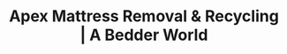 ---
layout: location.njk
title: "Apex Mattress Removal & Recycling | A Bedder World"
description: "Professional mattress removal in Apex, NC. Next-day pickup for Research Triangle families, tech professionals & new home communities. Peak of Good Living specialists starting $125."
permalink: "/mattress-removal/north-carolina/raleigh/apex/"
city: "Apex"
state: "North Carolina"
stateAbbr: "NC"
stateSlug: "north-carolina"
parentMetro: "Raleigh"
tier: 3
coordinates: 
  lat: 35.7321
  lng: -78.8503
pricing:
  startingPrice: 125
  single: 125
  queen: 155
  king: 180
  boxSpring: 30
zipCodes: ["27502", "27523", "27539"]
neighborhoods: [
  {
    "name": "Downtown Apex",
    "zipCodes": ["27502"]
  },
  {
    "name": "Friendship Station",
    "zipCodes": ["27523"]
  },
  {
    "name": "Bella Casa",
    "zipCodes": ["27523"]
  },
  {
    "name": "Williams Grove",
    "zipCodes": ["27523"]
  },
  {
    "name": "West Apex",
    "zipCodes": ["27523"]
  },
  {
    "name": "Scotts Mill",
    "zipCodes": ["27502"]
  },
  {
    "name": "Sunset Ridge",
    "zipCodes": ["27502"]
  },
  {
    "name": "Kelly Glen",
    "zipCodes": ["27539"]
  },
  {
    "name": "Crosswinds",
    "zipCodes": ["27502"]
  },
  {
    "name": "Highcroft",
    "zipCodes": ["27502"]
  },
  {
    "name": "Haddon Hall",
    "zipCodes": ["27502"]
  },
  {
    "name": "Arbor Creek",
    "zipCodes": ["27539"]
  },
  {
    "name": "Legacy Falls",
    "zipCodes": ["27523"]
  },
  {
    "name": "Apex Peakway Corridor",
    "zipCodes": ["27502"]
  },
  {
    "name": "Historic Downtown",
    "zipCodes": ["27502"]
  }
]
nearbyCities:
  - name: "Raleigh"
    slug: "raleigh"
    distance: 12
    isSuburb: false
  - name: "Cary"
    slug: "cary"
    distance: 8
    isSuburb: true
  - name: "Durham"
    slug: "durham"
    distance: 25
    isSuburb: false
  - name: "Chapel Hill"
    slug: "chapel-hill"
    distance: 28
    isSuburb: false
reviews:
  count: 9
  featured:
    - author: "Jennifer M."
      rating: 5
      text: "Three kids needed new beds for school year. Great bulk pricing and they worked around our busy schedules."
      neighborhood: "Friendship Station"
    - author: "Dr. Sarah K."
      rating: 5
      text: "Moving into our new build meant getting rid of old mattresses. They coordinated perfectly with our timeline."
      neighborhood: "West Apex"
    - author: "Mike T."
      rating: 5
      text: "Evening pickup worked perfect for my crazy work schedule."
      neighborhood: "Downtown Apex"
    - author: "Lisa R."
      rating: 5
      text: "Our HOA is super picky about contractors but these guys had everything in order. No issues at all."
      neighborhood: "Bella Casa"
    - author: "Robert H."
      rating: 5
      text: "Quick!"
      neighborhood: "Scotts Mill"
    - author: "Amanda P."
      rating: 5
      text: "Finally upgrading from our old apartment mattresses! Love that they recycle everything instead of just throwing it away."
      neighborhood: "Williams Grove"
    - author: "Carlos D."
      rating: 5
      text: "Company move didn't cover mattress disposal. These guys made it easy during a crazy relocation week."
      neighborhood: "Legacy Falls"
    - author: "Dr. Patricia L."
      rating: 5
      text: "Saturday pickup was perfect since we both work weekends sometimes. Very accommodating."
      neighborhood: "Sunset Ridge"
    - author: "Tommy R."
      rating: 5
      text: "Old house, narrow stairs, original hardwood floors. They came prepared with the right equipment and were super careful."
      neighborhood: "Historic Downtown"
pageContent:
  heroDescription: "Professional mattress removal serving Apex, North Carolina. Expert pickup from Research Triangle communities, tech neighborhoods, and new construction developments with next-day service  Eco-friendly recycling included. Over 1 million mattresses recycled nationwide."

  aboutService: "Our professional mattress removal service brings specialized expertise to Apex, North Carolina's fastest-growing Research Triangle suburb known as the Peak of Good Living. Having responsibly recycled over 1 million mattresses nationwide, we understand the demanding schedules of Research Triangle professionals, the logistics of new construction communities, and the family-oriented nature of this thriving suburb. We provide complete mattress pickup services from Apex's distinctive housing landscape - from new developments like Friendship Station and Bella Casa to established neighborhoods like Scotts Mill and Sunset Ridge. Our licensed removal team coordinates around Research Triangle Park work schedules, handles HOA protocols for new construction communities, and navigates the rapid growth patterns that make Apex America's former #1 Place to Live. Every service includes complete sleep system disassembly, box spring separation, and proper disposal coordination with all necessary documentation for HOA requirements and community management."

  serviceAreasIntro: "Expert mattress pickup throughout Apex's family-oriented neighborhoods, from new construction communities to established Research Triangle developments:"

  regulationsCompliance: "Apex's rapid growth from 20,000 to nearly 60,000 residents has created unique waste management challenges coordinated between the Town of Apex Public Works Department and Wake County's Environmental Services Division. New construction communities like Friendship Station and Bella Casa must follow the Town's Unified Development Ordinance requirements for bulk item disposal, while established neighborhoods coordinate through Apex's twice-monthly bulk pickup schedule. Our professional mattress removal service eliminates the hassle of scheduling around municipal collection dates, navigating HOA restrictions, and meeting the Town's specific requirements for oversized item placement, providing Research Triangle Park professionals and new construction families the convenience that makes Apex living truly the Peak of Good Living."

  environmentalImpact: "Through established partnerships with Research Triangle-area recycling facilities, our Apex service transforms discarded mattresses into valuable regional resources while supporting the Peak of Good Living's environmental stewardship initiatives. Each mattress diverts 40 pounds of recoverable materials from Wake County landfills, with steel components becoming infrastructure materials for Triangle region construction projects and foam elements converted to insulation for both new Apex developments and Triangle-area construction supporting the region's rapid growth. Our regional processing network keeps Apex mattresses within the Research Triangle ecosystem, minimizing transport emissions while creating sustainable jobs in the region's expanding green economy. This approach directly supports the tech and healthcare community's sustainability values while contributing to the Triangle's environmental innovation leadership. Over the past 24 months, we've redirected 1,890 Apex mattresses from waste streams, representing 75,600 pounds of materials channeled into productive Triangle applications. By maintaining local processing partnerships, we strengthen the Research Triangle's circular economy while honoring Apex's commitment to responsible growth through sustainable material recovery practices that support both community development and environmental stewardship."

  howItWorksScheduling: "Next-day pickup available with flexible scheduling for Research Triangle families, tech professionals, and healthcare workers. Evening and weekend appointments accommodate RTP commute schedules, corporate relocation timelines, and dual-career family logistics throughout the Triangle region."

  howItWorksService: "Professional removal team specializes in both new construction community protocols and established family neighborhood logistics. We coordinate around Research Triangle Park work schedules, handle HOA requirements for new developments and established communities, and navigate Apex's unique blend of small-town charm and professional demands throughout Wake County."

  howItWorksDisposal: "Licensed transport to certified Triangle-area recycling facilities where materials support regional construction and Research Triangle development projects. Steel becomes infrastructure materials while foam and fabric become insulation for both new Apex community construction and broader Triangle region sustainable development initiatives."

  sidebarStats:
    mattressesRemoved: "1,890"
faqs:
  - question: "How quickly can you remove my mattress in Apex?"
    answer: "We offer next-day pickup throughout Apex with scheduling designed for Research Triangle families and tech professionals. Evening appointments available after RTP commute hours, weekend slots for busy dual-career households, and coordinated timing around corporate relocations and new construction move-ins common in America's fastest-growing city."
    
  - question: "Do you work with new construction communities and HOAs?"
    answer: "Absolutely. We understand Apex's new development requirements and coordinate our service timing around HOA guidelines, construction schedules, and community management protocols. Our team is familiar with developments like Friendship Station, Bella Casa, and Williams Grove, providing proper insurance documentation and coordinating with community management."
    
  - question: "Can you handle Research Triangle Park professional schedules?"
    answer: "Yes, our team specializes in accommodating RTP commuter schedules including evening and weekend appointments for tech workers, healthcare professionals, and dual-career families. We understand the unique timing demands of Research Triangle professionals and coordinate around corporate relocation schedules and demanding work commitments."
    
  - question: "What's included in your Apex mattress removal service?"
    answer: "Complete service includes pickup from any location in your home, specialized equipment for both new construction and established neighborhoods, coordination around professional and family schedules, proper HOA documentation, and transport to certified Triangle-area recycling facilities. We handle all municipal coordination and community management requirements."
    
  - question: "Do you specialize in corporate relocations and new construction?"
    answer: "Definitely. Our team understands Apex's rapid growth patterns including corporate relocations to Research Triangle Park and new construction move-ins. We coordinate with moving companies, corporate relocation services, and new home builders to ensure seamless mattress disposal during major life transitions in the Peak of Good Living."
    
  - question: "Do you serve all Apex ZIP codes and neighborhoods?"
    answer: "Yes, we serve all Apex areas including ZIP codes 27502, 27523, and 27539. From Historic Downtown to West Apex developments, Friendship Station to Legacy Falls, Bella Casa to Williams Grove - complete coverage with no additional fees for any neighborhood, HOA requirements, or new construction coordination."
    
  - question: "How do you coordinate with Research Triangle professional schedules?"
    answer: "We understand that Apex residents work throughout the Research Triangle with demanding careers in tech, healthcare, and research. Our flexible scheduling accommodates RTP commutes, corporate travel, dual-career family logistics, and the professional obligations common in North Carolina's most affluent and fastest-growing community."
    
  - question: "What happens to mattresses after pickup in Apex?"
    answer: "Mattresses go to licensed Triangle-area recycling facilities where steel springs, foam, and fabric are separated for reuse in regional construction and Research Triangle development projects. This creates a local circular economy supporting both Apex's rapid growth and the broader Triangle region's sustainability goals while keeping materials out of landfills."
---